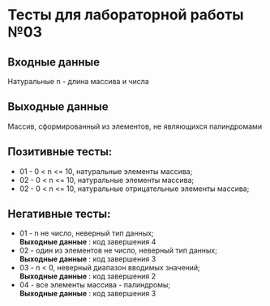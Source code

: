# Тесты для лабораторной работы №03
## Входные данные
Натуральные n - длина массива и числа

## Выходные данные
Массив, сформированный из элементов, не являющихся палиндромами
## Позитивные тесты:
- 01 - 0 < n <= 10, натуральные элементы массива;
- 02 - 0 < n <= 10, натуральные элементы массива;
- 02 - 0 < n <= 10, натуральные отрицательные элементы массива;

## Негативные тесты:
- 01 - n не число, неверный тип данных;     
__Выходные данные__ : код завершения 4 
- 02 - один из элементов не число, неверный тип данных;     
__Выходные данные__ : код завершения 3 
- 03 - n < 0, неверный диапазон вводимых значений;     
__Выходные данные__ : код завершения 2 
- 04 - все элементы массива - палиндромы;      
__Выходные данные__ : код завершения 3




